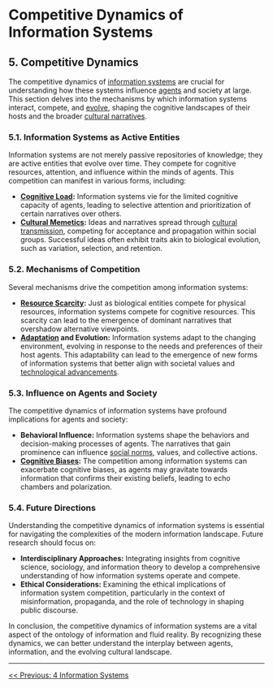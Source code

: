 # Competitive Dynamics of Information Systems

## **5. Competitive Dynamics**

The competitive dynamics of [information systems](glossary.md#information-systems) are crucial for understanding how these systems influence [agents](glossary.md#agent) and society at large. This section delves into the mechanisms by which information systems interact, compete, and [evolve](glossary.md#evolution), shaping the cognitive landscapes of their hosts and the broader [cultural narratives](glossary.md#cultural-narratives).

### **5.1. Information Systems as Active Entities**

Information systems are not merely passive repositories of knowledge; they are active entities that evolve over time. They compete for cognitive resources, attention, and influence within the minds of agents. This competition can manifest in various forms, including:

- **[Cognitive Load](glossary.md#cognitive-load):** Information systems vie for the limited cognitive capacity of agents, leading to selective attention and prioritization of certain narratives over others.
- **[Cultural Memetics](glossary.md#cultural-memetics):** Ideas and narratives spread through [cultural transmission](glossary.md#cultural-transmission), competing for acceptance and propagation within social groups. Successful ideas often exhibit traits akin to biological evolution, such as variation, selection, and retention.

### **5.2. Mechanisms of Competition**

Several mechanisms drive the competition among information systems:

- **[Resource Scarcity](glossary.md#resource-scarcity):** Just as biological entities compete for physical resources, information systems compete for cognitive resources. This scarcity can lead to the emergence of dominant narratives that overshadow alternative viewpoints.
- **[Adaptation](glossary.md#adaptation) and Evolution:** Information systems adapt to the changing environment, evolving in response to the needs and preferences of their host agents. This adaptability can lead to the emergence of new forms of information systems that better align with societal values and [technological advancements](glossary.md#technological-advancements).

### **5.3. Influence on Agents and Society**

The competitive dynamics of information systems have profound implications for agents and society:

- **Behavioral Influence:** Information systems shape the behaviors and decision-making processes of agents. The narratives that gain prominence can influence [social norms](glossary.md#social-norms), values, and collective actions.
- **[Cognitive Biases](glossary.md#cognitive-biases):** The competition among information systems can exacerbate cognitive biases, as agents may gravitate towards information that confirms their existing beliefs, leading to echo chambers and polarization.

### **5.4. Future Directions**

Understanding the competitive dynamics of information systems is essential for navigating the complexities of the modern information landscape. Future research should focus on:

- **Interdisciplinary Approaches:** Integrating insights from cognitive science, sociology, and information theory to develop a comprehensive understanding of how information systems operate and compete.
- **Ethical Considerations:** Examining the ethical implications of information system competition, particularly in the context of misinformation, propaganda, and the role of technology in shaping public discourse.

In conclusion, the competitive dynamics of information systems are a vital aspect of the ontology of information and fluid reality. By recognizing these dynamics, we can better understand the interplay between agents, information, and the evolving cultural landscape.

---

[<< Previous: 4 Information Systems](4-information-systems.md)